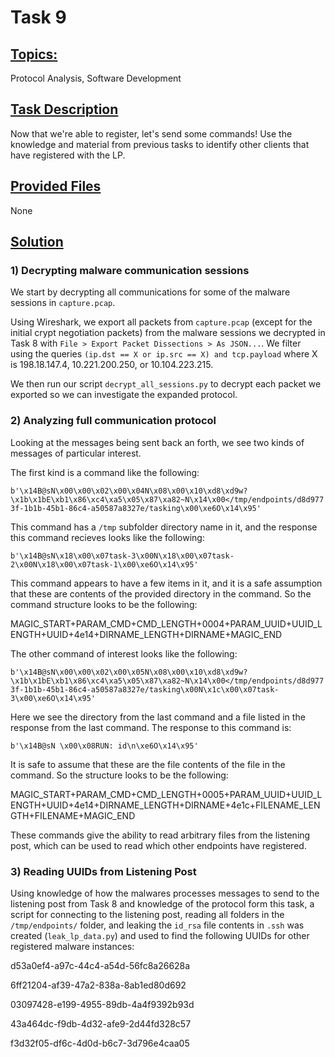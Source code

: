 
# **Task 9**

## <ins>Topics:</ins>

Protocol Analysis, Software Development

## <ins>Task Description<ins>

Now that we're able to register, let's send some commands! Use the knowledge and material from previous tasks to identify other clients that have registered with the LP.

## <ins>Provided Files<ins>

None

## <ins>Solution<ins>

### **1) Decrypting malware communication sessions**

We start by decrypting all communications for some of the malware sessions in `capture.pcap`.

Using Wireshark, we export all packets from `capture.pcap` (except for the initial crypt negotiation packets) from the malware sessions we decrypted in Task 8 with `File > Export Packet Dissections > As JSON...`. We filter using the queries `(ip.dst == X or ip.src == X) and tcp.payload` where X is 198.18.147.4, 10.221.200.250, or 10.104.223.215.

We then run our script `decrypt_all_sessions.py` to decrypt each packet we exported so we can investigate the expanded protocol.

### **2) Analyzing full communication protocol**

Looking at the messages being sent back an forth, we see two kinds of messages of particular interest.

The first kind is a command like the following:

`b'\x14B@sN\x00\x00\x02\x00\x04N\x08\x00\x10\xd8\xd9w?\x1b\x1bE\xb1\x86\xc4\xa5\x05\x87\xa82~N\x14\x00</tmp/endpoints/d8d9773f-1b1b-45b1-86c4-a50587a8327e/tasking\x00\xe6O\x14\x95'`

This command has a `/tmp` subfolder directory name in it, and the response this command recieves looks like the following:

`b'\x14B@sN\x18\x00\x07task-3\x00N\x18\x00\x07task-2\x00N\x18\x00\x07task-1\x00\xe6O\x14\x95'`

This command appears to have a few items in it, and it is a safe assumption that these are contents of the provided directory in the command. So the command structure looks to be the following:

MAGIC_START+PARAM_CMD+CMD_LENGTH+0004+PARAM_UUID+UUID_LENGTH+UUID+4e14+DIRNAME_LENGTH+DIRNAME+MAGIC_END

The other command of interest looks like the following:

`b'\x14B@sN\x00\x00\x02\x00\x05N\x08\x00\x10\xd8\xd9w?\x1b\x1bE\xb1\x86\xc4\xa5\x05\x87\xa82~N\x14\x00</tmp/endpoints/d8d9773f-1b1b-45b1-86c4-a50587a8327e/tasking\x00N\x1c\x00\x07task-3\x00\xe6O\x14\x95'`

Here we see the directory from the last command and a file listed in the response from the last command. The response to this command is:

`b'\x14B@sN \x00\x08RUN: id\n\xe6O\x14\x95'`

It is safe to assume that these are the file contents of the file in the command. So the structure looks to be the following:

MAGIC_START+PARAM_CMD+CMD_LENGTH+0005+PARAM_UUID+UUID_LENGTH+UUID+4e14+DIRNAME_LENGTH+DIRNAME+4e1c+FILENAME_LENGTH+FILENAME+MAGIC_END

These commands give the ability to read arbitrary files from the listening post, which can be used to read which other endpoints have registered.

### **3) Reading UUIDs from Listening Post**

Using knowledge of how the malwares processes messages to send to the listening post from Task 8 and knowledge of the protocol form this task, a script for connecting to the listening post, reading all folders in the `/tmp/endpoints/` folder, and leaking the `id_rsa` file contents in `.ssh` was created (`leak_lp_data.py`) and used to find the following UUIDs for other registered malware instances:

d53a0ef4-a97c-44c4-a54d-56fc8a26628a

6ff21204-af39-47a2-838a-8ab1ed80d692

03097428-e199-4955-89db-4a4f9392b93d

43a464dc-f9db-4d32-afe9-2d44fd328c57

f3d32f05-df6c-4d0d-b6c7-3d796e4caa05